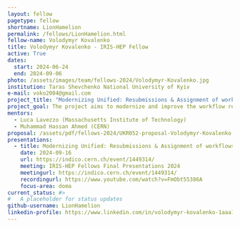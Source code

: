 ```yaml
---
layout: fellow
pagetype: fellow
shortname: LionHamelion
permalink: /fellows/LionHamelion.html
fellow-name: Volodymyr Kovalenko
title: Volodymyr Kovalenko - IRIS-HEP Fellow
active: True
dates:
  start: 2024-06-24
  end: 2024-09-06
photo: /assets/images/team/fellows-2024/Volodymyr-Kovalenko.jpg
institution: Taras Shevchenko National University of Kyiv
e-mail: voko2004@gmail.com
project_title: "Modernizing Unified: Resubmissions & Assignment of workflows"
project_goal: The project aims to modernize and improve the workflow resubmission and assignment processes within CERN's infrastructure, focusing on updating key modules such as AutoACDC, Assignor, and Actor. Additionally, it seeks to enhance monitoring and integrate OpenSearch outcomes for efficient workflow management.
mentors:
  - Luca Lavezzo (Massachusetts Institute of Technology)
  - Muhammad Hassan Ahmed (CERN)
proposal: /assets/pdf/fellows-2024/UKR052-proposal-Volodymyr-Kovalenko.pdf
presentations:
  - title: Modernizing Unified: Resubmissions & Assignment of workflows
    date: 2024-09-16
    url: https://indico.cern.ch/event/1449314/
    meeting: IRIS-HEP Fellows Final Presentations 2024
    meetingurl: https://indico.cern.ch/event/1449314/
    recordingurl: https://www.youtube.com/watch?v=FmObt55386A
    focus-area: doma
current_status: #>
#   A placeholder for status updates
github-username: LionHamelion
linkedin-profile: https://www.linkedin.com/in/volodymyr-kovalenko-1aaa14315/
---
```

